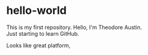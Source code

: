 # hello-world
This is my first repository.
Hello, 
I'm Theodore Austin.  
Just starting to learn GitHub.

Looks like great platform,
